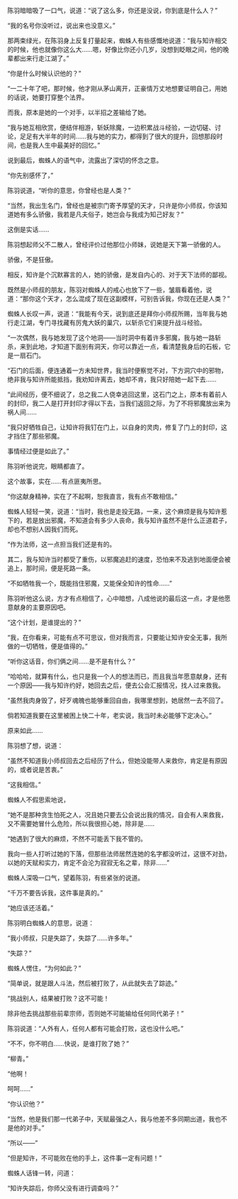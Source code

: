 陈羽暗暗吸了一口气，说道：“说了这么多，你还是没说，你到底是什么人？”

“我的名号你没听过，说出来也没意义。”

那两束绿光，在陈羽身上反复打量起来，蜘蛛人有些感慨地说道：“我与知许相交的时候，他也就像你这么大……嗯，好像比你还小几岁，没想到眨眼之间，他的晚辈都出来行走江湖了。”

“你是什么时候认识他的？”

“一二十年了吧，那时候，他才刚从茅山离开，正豪情万丈地想要证明自己，用她的话说，她要打穿整个法界。

而我，原本是她的一个对手，以半招之差输给了她。

“我与她互相欣赏，便结伴相游，斩妖除魔，一边积累战斗经验，一边切磋、讨论，足足有大半年的时间……我与她的实力，都得到了很大的提升，回想那段时间，也是我人生中最美好的回忆。”

说到最后，蜘蛛人的语气中，流露出了深切的怀念之意。

“你先别感怀了，”

陈羽说道，“听你的意思，你曾经也是人类？”

“当然，我出生名门，曾经也是被宗门寄予厚望的天才，只许是你小师叔，你该知道她有多么骄傲，我若是凡夫俗子，她岂会与我成为知己好友？”

这倒是实话……

陈羽想起师父不二散人，曾经评价过他那位小师妹，说她是天下第一骄傲的人。

骄傲，不是狂傲。

相反，知许是个沉默寡言的人，她的骄傲，是发自内心的、对于天下法师的鄙视。

既然是小师叔的朋友，陈羽对蜘蛛人的戒心也放下了一些，皱眉看着他，说道：“那你这个天才，怎么混成了现在这副模样，可别告诉我，你现在还是人类？”

蜘蛛人长叹一声，说道：“我能有今天，说到底还是拜你小师叔所赐，当年我与她行走江湖，专门寻找藏有厉鬼大妖的巢穴，以斩杀它们来提升战斗经验。

“一次偶然，我与她发现了这个地洞——当时洞中有着许多邪魔，我与她一路斩杀，来到此地，才知道下面别有洞天，你可以靠近一点，看清楚我身后的石板，它是一扇石门。

“石门的后面，便连通着一方未知世界，我当时便察觉不对，下方洞穴中的邪物，绝非我与知许所能抵挡，我劝知许离去，她却不肯，我只好陪她一起下去……

“此间经历，便不细说了，总之我二人侥幸逃回这里，这石门之上，原本有着前人的封印，我二人是打开封印才得以下去，当我们返回之际，为了不将邪魔放出来为祸人间……

“我只好牺牲自己，让知许将我钉在门上，以自身的灵肉，修复了门上的封印，这才挡住了那些邪魔。

事情经过便是如此了。”

陈羽听他说完，眼睛都直了。

这个故事，实在……有点匪夷所思。

“你这献身精神，实在了不起啊，恕我直言，我有点不敢相信。”

蜘蛛人轻轻一笑，说道：“当时，我也是走投无路，一来，这个麻烦是我与知许惹下的，若是放出邪魔，不知道会有多少人丧命，我与知许虽然不是什么正道君子，却也不想别人因我们而死。

“作为法师，这一点担当我们还是有的。

其二，我与知许当时都受了重伤，以邪魔追赶的速度，恐怕来不及逃到地面便会被追上，那时间，便是死路一条。

“不如牺牲我一个，既能挡住邪魔，又能保全知许的性命……”

陈羽听他这么说，方才有点相信了，心中暗想，八成他说的最后这一点，才是他愿意献身的主要原因吧。

“这个计划，是谁提出的？”

“我，在你看来，可能有点不可思议，但对我而言，只要能让知许安全无事，我所做的一切牺牲，便是值得的。”

“听你这话音，你们俩之间……是不是有什么？”

“哈哈哈，就算有什么，也只是我一个人的想法而已，而且我当年愿意献身，还有一个原因——我与知许约好，她回去之后，便去公会汇报情况，找人过来救我。

“虽然我肉身毁了，好歹魂魄也能够重回自由，我哪里想到，她居然一去不回了。

倘若知道我要在这里被困上快二十年，老实说，我当时未必能够下定决心。”

原来如此……

陈羽想了想，说道：

“虽然不知道我小师叔回去之后经历了什么，但她没能带人来救你，肯定是有原因的，或者说是苦衷。”

“这我相信。”

蜘蛛人不假思索地说，

“她不是那种贪生怕死之人，况且她只要去公会说出我的情况，自会有人来救我，又不需要她冒什么危险，所以我很担心她，除非是……

“她遇到了很大的麻烦，不然不可能丢下我不管的。

我向一些人打听过她的下落，但那些法师居然连她的名字都没听过，这很不对劲，以她的天赋和实力，肯定不会沦为寂寂无名之辈，除非……”

蜘蛛人深吸一口气，望着陈羽，有些紧张的说道。

“千万不要告诉我，这件事是真的。”

“她应该还活着。”

陈羽明白蜘蛛人的意思，说道：

“我小师叔，只是失踪了，失踪了……许多年。”

“失踪？”

蜘蛛人愣住，“为何如此？”

“简单说，就是跟人斗法，然后被打败了，从此就失去了踪迹。”

“挑战别人，结果被打败？这不可能！

除非他去挑战那些前辈宗师，否则她不可能输给任何同代弟子！”

陈羽说道：“人外有人，任何人都有可能会打败，这也没什么吧。”

“不不，你不明白……快说，是谁打败了她？”

“柳青。”

“他啊！

呵呵……”

“你认识他？”

“当然，他是我们那一代弟子中，天赋最强之人，我与他差不多同期出道，我也不是他的对手。”

“所以——”

“但是知许，不可能败在他的手上，这件事一定有问题！”

蜘蛛人话锋一转，问道：

“知许失踪后，你师父没有进行调查吗？”
